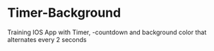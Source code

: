 # Timer-Background
Training IOS App with Timer, -countdown and background color that alternates every 2 seconds
